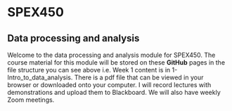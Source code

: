 # SPEX450
## Data processing and analysis
Welcome to the data processing and analysis module for SPEX450. The course material for this module will be stored on these **GitHub** pages in the file structure you can see above i.e. Week 1 content is in 1-Intro\_to\_data\_analysis. There is a pdf file that can be viewed in your browser or downloaded onto your computer. I will record lectures with demonstrations and upload them to Blackboard. We will also have weekly Zoom meetings.